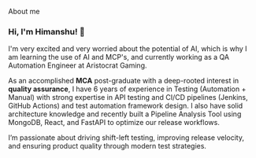 About me
### Hi, I'm Himanshu! 👋

I'm very excited and very worried about the potential of AI, which is why I am learning the use of AI and MCP's, and currently working as a QA Automation Engineer at Aristocrat Gaming.
 
As an accomplished **MCA** post-graduate with a deep-rooted interest in **quality assurance**, I have 6 years of experience in Testing (Automation + Manual) with strong expertise in API testing and CI/CD pipelines (Jenkins, GitHub Actions) and test automation framework design. I also have solid architecture knowledge and recently built a Pipeline Analysis Tool using MongoDB, React, and FastAPI to optimize our release workflows.

I’m passionate about driving shift-left testing, improving release velocity, and ensuring product quality through modern test strategies.

<br/>
